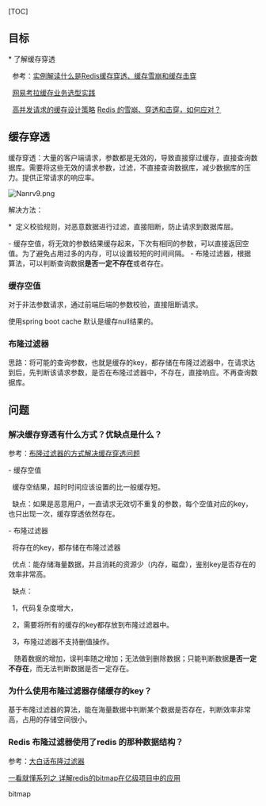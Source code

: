 [TOC]

## 目标

* 了解缓存穿透

  参考：[实例解读什么是Redis缓存穿透、缓存雪崩和缓存击穿](https://www.cnblogs.com/liuqiyun/p/10831638.html)

  [网易考拉缓存业务选型实践](https://zhuanlan.zhihu.com/p/66396320)

  [高并发请求的缓存设计策略](https://blog.csdn.net/qianfeng_dashuju/article/details/82464095)
[Redis 的雪崩、穿透和击穿，如何应对？](https://doocs.github.io/advanced-java/#/./docs/high-concurrency/redis-caching-avalanche-and-caching-penetration)

## 缓存穿透

缓存穿透：大量的客户端请求，参数都是无效的，导致直接穿过缓存，直接查询数据库。需要将这些无效的请求参数，过滤，不直接查询数据库，减少数据库的压力。提供正常请求的响应率。

![Nanrv9.png](https://s1.ax1x.com/2020/06/24/Nanrv9.png)



解决方法：

*  定义校验规则，对恶意数据进行过滤，直接阻断，防止请求到数据库层。

- 缓存空值，将无效的参数结果缓存起来，下次有相同的参数，可以直接返回空值。为了避免占用过多的内存，可以设置较短的时间间隔。
- 布隆过滤器，根据算法，可以判断查询数据**是否一定不存在**或者存在。

### 缓存空值

对于非法参数请求，通过前端后端的参数校验，直接阻断请求。

使用spring boot cache 默认是缓存null结果的。

### 布隆过滤器

思路：将可能的查询参数，也就是缓存的key，都存储在布隆过滤器中，在请求达到后，先判断该请求参数，是否在布隆过滤器中，不存在，直接响应。不再查询数据库。

## 问题

### 解决缓存穿透有什么方式？优缺点是什么？

参考：[布隆过滤器的方式解决缓存穿透问题](https://www.cnblogs.com/rinack/p/9712477.html)

- 缓存空值

  缓存空结果，超时时间应该设置的比一般缓存短。

  缺点：如果是恶意用户，一直请求无效切不重复的参数，每个空值对应的key，也只出现一次，缓存穿透依然存在。

- 布隆过滤器

  将存在的key，都存储在布隆过滤器

  优点：能存储海量数据，并且消耗的资源少（内存，磁盘），鉴别key是否存在的效率非常高。

  缺点：

  1，代码复杂度增大，

  2，需要将所有的缓存的key都存放到布隆过滤器中。

  3，布隆过滤器不支持删值操作。

   随着数据的增加，误判率随之增加；无法做到删除数据；只能判断数据**是否一定不存在**，而无法判断数据是否一定存在。

### 为什么使用布隆过滤器存储缓存的key？

基于布隆过滤器的算法，能在海量数据中判断某个数据是否存在，判断效率非常高，占用的存储空间很小。

### Redis 布隆过滤器使用了redis 的那种数据结构？

参考：[大白话布隆过滤器](https://www.cnblogs.com/CodeBear/p/10911177.html)

[一看就懂系列之 详解redis的bitmap在亿级项目中的应用](https://blog.csdn.net/u011957758/article/details/74783347)

bitmap 
